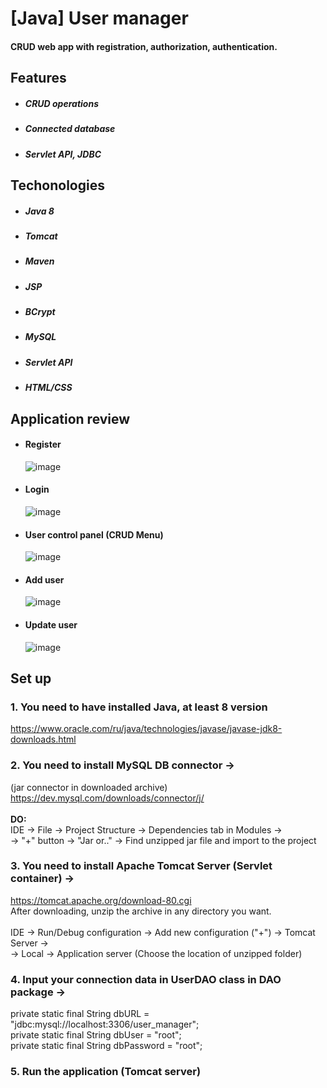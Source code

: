 # [Java] User manager

#### CRUD web app with registration, authorization, authentication.

## Features
- ##### CRUD operations
- ##### Connected database
- ##### Servlet API, JDBC

## Techonologies
- ##### Java 8
- ##### Tomcat
- ##### Maven
- ##### JSP
- ##### BCrypt
- ##### MySQL
- ##### Servlet API
- ##### HTML/CSS

## Application review
- #### Register
    ![image](https://ibb.co/MByQXFb)
    
- #### Login

    ![image](https://lh6.googleusercontent.com/BckFMa6gwQU6qN98Y9SPYGd0cpVhUVqsv9WPW7xQkOpcX6c8SFUE1rt0hMctmnGe9xy7n0OjgZLtJ--P-r4_3csGgmwQjO12CNvaeIVIxcT48e04WwWi4Yb8kz0aJFaCMA=w1280)

- #### User control panel (CRUD Menu)

    ![image](https://lh6.googleusercontent.com/tNWy2jtBhDdaA-EMw40hyyAY3fDsffDFpllegACc3bLUBw49lcfpJDCGeeZKleXS8PESxwBKrYILI_THkhj95jDyitQagv7ZY8C2XgRN7AHNhChmNJj1sI3WfyRcME2XZw=w1280)
    
- #### Add user

    ![image](https://lh3.googleusercontent.com/SeC1O9Vf3rueMKZt2d8YdS9idHd02wdqcWShCA5Qgs4V93F0RQht1gQcWMkfhOfULCAXQPdaAIDOMtY717AHPgMMAh8SRod7b5cD0zQgks2aBdyLFYrY0HgbvAsbrEZnfg=w1280)
    
- #### Update user

    ![image](https://lh4.googleusercontent.com/SFNTrpplstlTX4337DxPM5ajylRv4Gztc1Efitb2OxUrr6LVAGognUkvGFVl_VLOq9bnTdrG5LDwU6MRzwxfn78X9hCS6arER4GfCR2G_mCYkK3u9upzJCzZskDdDhDSJQ=w1280)


## Set up

### 1. You need to have installed Java, at least 8 version
https://www.oracle.com/ru/java/technologies/javase/javase-jdk8-downloads.html
### 2. You need to install MySQL DB connector ->
(jar connector in downloaded archive) https://dev.mysql.com/downloads/connector/j/<br><br>
<b>DO:</b><br>
IDE -> File -> Project Structure -> Dependencies tab in Modules -><br>
-> "+" button -> "Jar or.." -> Find unzipped jar file and import to the project

### 3. You need to install Apache Tomcat Server (Servlet container) ->
https://tomcat.apache.org/download-80.cgi<br>
After downloading, unzip the archive in any directory you want.<br><br>
IDE -> Run/Debug configuration -> Add new configuration ("+") -> Tomcat Server -><br>
-> Local -> Application server (Choose the location of unzipped folder)<br>

### 4. Input your connection data in UserDAO class in DAO package ->
private static final String dbURL = "jdbc:mysql://localhost:3306/user_manager";<br>
private static final String dbUser = "root";<br>
private static final String dbPassword = "root";<br>

### 5. Run the application (Tomcat server)
